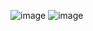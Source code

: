 ![image](https://github.com/prremsss/Estimateur-Ph-oceanique/assets/31516436/69ad5af3-f094-455b-8726-f59283082618)
![image](https://github.com/prremsss/Estimateur-Ph-oceanique/assets/31516436/ba743a45-4a8e-4448-84de-886a3397a0f8)

